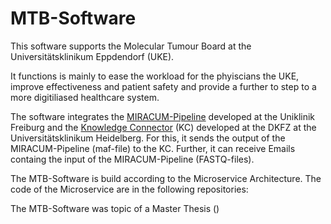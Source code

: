 # MTB-Software
This software supports the Molecular Tumour Board at the Universitätsklinikum Eppdendorf (UKE).

It functions is mainly to ease the workload for the phyiscians the UKE, improve effectiveness and patient safety and provide a further to step to a more digitiliased healthcare system.

The software integrates the <a href="https://github.com/AG-Boerries/MIRACUM-Pipe-docker">MIRACUM-Pipeline</a> developed at the Uniklinik Freiburg and the <a href="https://www.dkfz.de/de/clinical-trial-office/knowledgeconnector.html">Knowledge Connector</a> (KC) developed at the DKFZ at the Universitätsklinikum Heidelberg.
For this, it sends the output of the MIRACUM-Pipeline (maf-file) to the KC. Further, it can receive Emails containg the input of the MIRACUM-Pipeline (FASTQ-files).

The MTB-Software is build according to the Microservice Architecture. The code of the Microservice are in the following repositories:

The MTB-Software was topic of a Master Thesis ()
